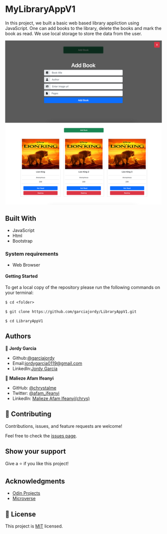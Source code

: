 # MyLibraryAppV1

 In this project, we built a basic web based library appliction using JavaScript. One can add books to the library, delete the books and mark the book as read. We use local storage to store the data from the user.

![screenshot](./images/Screenshot1.png)
![screenshot](./images/Screenshot2.png)

## Built With

- JavaScript
- Html
- Bootstrap

### System requirements

- Web Browser

#### Getting Started

 To get a local copy of the repository please run the following commands on your terminal:

```
$ cd <folder>
```

```
$ git clone https://github.com/garciajordy/LibraryAppV1.git
```

```
$ cd LibraryAppV1
```

## Authors

👤 **Jordy Garcia**

- Github:[@garciajordy](https://github.com/garciajordy)
- Email:[jordygarcia0119@gmail.com](https://mail.google.com/mail/?view=cm&source=mailto&to=jordygarcia0119@gmail.com)
- LinkedIn:[Jordy Garcia](https://www.linkedin.com/in/jordy-garcia-675849206/)

👤 **Malieze Afam Ifeanyi**

- GitHub: [@chrystalme](https://github.com/chrystalme)
- Twitter: [@afam_ifeanyi](https://twitter.com/afam_ifeanyi)
- LinkedIn: [Malieze Afam Ifeanyi(chrys)](https://linkedin.com/afam-chrys)

## 🤝 Contributing

Contributions, issues, and feature requests are welcome!

Feel free to check the [issues page](https://github.com/garciajordy/LibraryAppV1/issues).

## Show your support

Give a ⭐️ if you like this project!

## Acknowledgments

- [Odin Projects](https://www.theodinproject.com/courses/)
- [Microverse](https://microverse.com)

## 📝 License

This project is [MIT](https://mit-license.org/) licensed.
